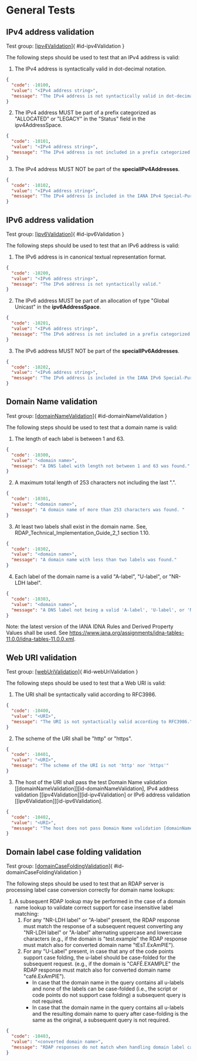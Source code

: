 # General Tests

## IPv4 address validation 

Test group: [[ipv4Validation]](#id-ipv4Validation){ #id-ipv4Validation } 

The following steps should be used to test that an IPv4 address is valid:

1. The IPv4 address is syntactically valid in dot-decimal notation.
``` json
{
  "code": -10100,
  "value": "<IPv4 address string>",
  "message": "The IPv4 address is not syntactically valid in dot-decimal notation."
}
```
2. The IPv4 address MUST be part of a prefix categorized as "ALLOCATED" or "LEGACY" in  the "Status" field in the ipv4AddressSpace.
``` json
{
  "code": -10101,
  "value": "<IPv4 address string>",
  "message": "The IPv4 address is not included in a prefix categorized as ALLOCATED or LEGACY in the IANA IPv4 Address Space Registry. Dataset: ipv4AddressSpace"
}
```
3. The IPv4 address MUST NOT be part of the **specialIPv4Addresses**.
``` json
{
  "code": -10102,
  "value": "<IPv4 address string>",
  "message": "The IPv4 address is included in the IANA IPv4 Special-Purpose Address Registry. Dataset: specialIPv4Addresses"
}
```

## IPv6 address validation

Test group: [[ipv6Validation]](#id-ipv6Validation){ #id-ipv6Validation }

The following steps should be used to test that an IPv6 address is valid:

1. The IPv6 address is in canonical textual representation format.
``` json
{
  "code": -10200,
  "value": "<IPv6 address string>",
  "message": "The IPv6 address is not syntactically valid."
}
```
2. The IPv6 address MUST be part of an allocation of type "Global Unicast" in the **ipv6AddressSpace**.
``` json
{
  "code": -10201,
  "value": "<IPv6 address string>",
  "message": "The IPv6 address is not included in a prefix categorized as Global Unicast in the Internet Protocol Version 6 Address Space. Dataset: ipv6AddressSpace"
}
```
3. The IPv6 address MUST NOT be part of the **specialIPv6Addresses**.
``` json
{
  "code": -10202,
  "value": "<IPv6 address string>",
  "message": "The IPv6 address is included in the IANA IPv6 Special-Purpose Address Registry. Dataset: specialIPv6Addresses"
}
```


## Domain Name validation 

Test group: [[domainNameValidation]](#id-domainNameValidation){ #id-domainNameValidation }

The following steps should be used to test that a domain name is valid:

1. The length of each label is between 1 and 63.
``` json
{
  "code": -10300,
  "value": "<domain name>",
  "message": "A DNS label with length not between 1 and 63 was found."
}
```
2. A maximum total length of 253 characters not including the last ".".
``` json
{
  "code": -10301,
  "value": "<domain name>",
  "message": "A domain name of more than 253 characters was found. "
}
```
3. At least two labels shall exist in the domain name. See,
RDAP_Technical_Implementation_Guide_2_1 section 1.10.
``` json
{
  "code": -10302,
  "value": "<domain name>",
  "message": "A domain name with less than two labels was found."
}
```
4. Each label of the domain name is a valid "A-label", "U-label", or "NR-LDH label".
``` json
{
  "code": -10303,
  "value": "<domain name>",
  "message": "A DNS label not being a valid 'A-label', 'U-label', or 'NR-LDH label' was found."
}
```

Note: the latest version of the IANA IDNA Rules and Derived Property Values shall be used. 
See <https://www.iana.org/assignments/idna-tables-11.0.0/idna-tables-11.0.0.xml>.

## Web URI validation

Test group: [[webUriValidation]](#id-webUriValidation){ #id-webUriValidation }

The following steps should be used to test that a Web URI is valid:

1. The URI shall be syntactically valid according to RFC3986.
``` json
{
  "code": -10400,
  "value": "<URI>",
  "message": "The URI is not syntactically valid according to RFC3986."
}
```
2. The scheme of the URI shall be "http" or "https".
``` json
{
  "code": -10401,
  "value": "<URI>",
  "message": "The scheme of the URI is not 'http' nor 'https'"
}
```
3. The host of the URI shall pass the test Domain Name validation [[domainNameValidation]][id-domainNameValidation], IPv4 address validation [[ipv4Validation]][id-ipv4Validation] or IPv6 address validation [[ipv6Validation]][id-ipv6Validation].
``` json
{
  "code": -10402,
  "value": "<URI>",
  "message": "The host does not pass Domain Name validation [domainNameValidation], IPv4 address validation [ipv4Validation] nor IPv6 address validation [ipv6Validation]"
}
```


## Domain label case folding validation 

Test group: [[domainCaseFoldingValidation]](#id-domainCaseFoldingValidation){ #id-domainCaseFoldingValidation }

The following steps should be used to test that an RDAP server is processing label case conversion correctly for domain name lookups:

1. A subsequent RDAP lookup may be performed in the case of a domain name lookup to validate correct support for case insensitive label matching:
      1. For any "NR-LDH label" or "A-label" present, the RDAP response must match the response of a subsequent request converting any "NR-LDH label" or "A-label" alternating uppercase and lowercase characters (e.g., if the domain is "test.example" the RDAP response must match also for converted domain name "tEsT.ExAmPlE").
      1. For any "U-Label" present, in case that any of the code points support case folding, the u-label should be case-folded for the subsequent request. (e.g., if the domain is "CAFÉ.EXAMPLE" the RDAP response must match also for converted domain name "café.ExAmPlE").
          - In case that the domain name in the query contains all u-labels and none of the labels can be case-folded (i.e., the script or code points do not support case folding) a subsequent query is not required.
          - In case that the domain name in the query contains all u-labels and the resulting domain name to query after case-folding is the same as the original, a subsequent query is not required.

``` json
{
  "code": -10403,
  "value": "<converted domain name>",
  "message": "RDAP responses do not match when handling domain label case folding."
}
```

